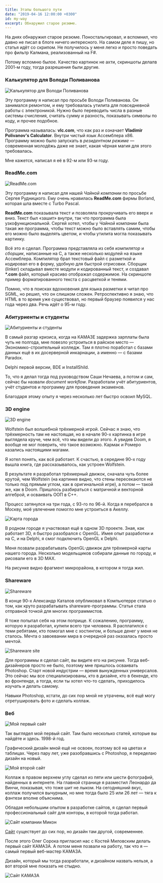 ```yaml
---
title: Этапы большого пути
date: "2019-04-16 12:00:00 +0300"
id: my-way
excerpt: Обнаружил старое резюме.
---
```


На днях обнаружил старое резюме. Поностальгировал, и вспомнил, что давно не писал в блоге ничего интересного.
На самом деле я пишу, но статья идёт со скрипом. Не получилось у меня легко и просто поведать про
фильтр Калмана, реализованный на F#.

Потому вспомню былое. Качество картинок не ахти, скриншоты делалв 2001-м году, тогда разрешения были другие.

### Калькулятор для Володи Поливанова

![Калькулятор для Володи Поливанова](/img/my-way-01.jpg)

Эту программу я написал про просьбе Володи Поливанова. Он занимался ремонтом, и ему требовалась утилита для повседневной работы с электроникой. Нужно было переводить числа в разные системы счисления, считать сумму и разность, показывать символы по коду, и прочее подобное.

Программа называлась: **vlc.com**, что как раз и означает **Vladimir Polivanov's Calculator**. Внутри чистый язык Ассемблера x86. Программу можно было запускать в *резидентном режиме*&nbsp;&mdash; современная молодёжь даже не знает, какая чёрная магия для этого требовалась.

Мне кажется, написал я её в 92-м или 93-м году.

### ReadMe\.com

![ReadMe\.com](/img/my-way-02.jpg)

Эту программу я написал для нашей *Чайной компании* по просьбе Сергея Рудницкого. Ему очень нравилась **ReadMe\.com** фирмы Borland, которая шла вместе с Turbo Pascal.

**ReadMe\.com** показывала текст и позволяла прокручивать его вверх и вниз. Текст был &laquo;зашит&raquo; внутри, так что программа была узкофункциональной. Сергей хотел, чтобы у *Чайной компании* была такая же программа, чтобы текст можно было вставлять самим, чтобы его можно было выделять цветом, и чтобы утилита могла показывать картинку.

Всё это я сделал. Программа представляла из себя *компилятор* и *сборщик*, написанные на C, а также несколько модулей на языке Ассемблера. Компилятор брал текстовый файл с разметкой и кодировал его в форму, удобную для быстрой отрисовки. Сборщик (linker) складывал вместе модули и кодированный текст, и создавал **\*\.com** файл, который красиво отображал содержимое. На скриншоте пример форматированного текста с расцветкой и тенями.

Помню, что в поисках вдохновения для языка разметки я читал про SGML, но решил, что он слишком сложен. Ретроспективно я знаю, что HTML в то время уже существовал, но первый браузер появился у нас года через два. Речь идёт о 95-м году.

### Абитуриенты и студенты

![Абитуриенты и студенты](/img/my-way-03.jpg)

В самый разгар кризиса, когда на КАМАЗЕ задержка зарплаты была чуть не полгода, мне повезло устроиться в райское место&nbsp;&mdash; Экономико-строительный колледж. Там я плотно поработал с базами данных ещё в их досерверной инкарнации, а именно&nbsp;&mdash; с базами Paradox.

Delphi первой версии, BDE и InstallShild.

То, что я делал тогда под руководством Саши Нечаева, а потом и сам, сейчас бы назвали *document workflow*. Разработали учёт абитуриентов, учёт студентов и программу для проведения экзаменов.

Благодаря этому опыту я через несколько лет быстро освоил MySQL.

### 3D engine

![3D engine](/img/my-way-04.jpg)

Wolfstein был волшебной трёхмерной игрой. Сейчас я знаю, что трёхмерность там не настоящая, но в начале 90-х картинка в игре выглядела круче, чем всё, что мы видели до этого. А увидев Doom, я вообще не мог поверить, что такое возможно. Кармак и Ромеро казались настоящими магами.

Я хотел понять, как всё работает. К счастью, в середине 90-х году вышла книга, где рассказывалось, как устроен Wolfstein.

В результате я разработал трёхмерный движок, сначала чуть более крутой, чем Wolfstein (на картинке видно, что стены пересекаются не только под прямым углом, как в оригинальной игре), а потом&nbsp;&mdash; такой же, как в Doom. Пришлось разбираться с матричной и векторной алгеброй, и осваивать ООП в C++.

Процесс затянулся на три года, с 93-го по 96-й. Когда я перебрался в Москву, моё увлечение помогло мне устроиться в Акеллу.

![Карта города](/img/my-way-05.jpg)

В родном городе я участвовал ещё в одном 3D проекте. Зная, как работает 3D, я быстро разобрался с OpenGL. Имея опыт разработки и на C, и на Delphi, я смог подключить OpenGL к Delphi.

Меня позвали разрабатывать OpenGL-движок для трёхмерной карты нашего города. Несколько модельщиков собирали данные по городу, и рисовали его в 3D MAX.

На рисунке видно фрагмент микрорайона, в котором я тогда жил.

### Shareware

![Shareware](/img/my-way-06.jpg)

В конце 90-х Александр Каталов опубликовал в Компьютерре статью о том, как круто разрабатывать shareware-программы. Статья стала отправной точкой для многих программистов.

Я тоже попытал себя на этом поприще. К сожалению, программу, которую я разработал, купили всего три человека. Я расплатился с теми ребятами, кто помогал мне с хостингом, и больше денег у меня не сталось. Мечта о завоевании мира в очередной раз оказалась просто мечтой.

![Shareware site](/img/my-way-10.jpg)

Для программы я сделал сайт, вы видите его на рисунке. Тогда веб-дизайнеров просто не было, поэтому мне пришлось осваивать Photoshop. Старт новой индустрии&nbsp;&mdash; время вынужденных универсалов. Это сейчас мы все специализированы, кто в дизайне, кто в бекенде, кто во фронтенде, а тогда, если ты хотел что-то сделать, приходилось изучать и делать самому.

Навыки Photoshop, кстати, до сих пор мной не утрачены, всё ещё могу отретушировать фото и сделать коллаж.

### Веб

![Мой первый сайт](/img/my-way-07.jpg)

Так выглядел мой первый сайт. Там  было несколько статей, которые вы найдёте и здесь. 1998-й год.

Графический дизайн мной ещё не освоен, поэтому всё на цветах и таблицах. Через пару лет, уже разобравшись с Photoshop, я переделаю дизайн на новый.

![Мой второй сайт](/img/my-way-08.jpg)

Коллаж в правом верхнем углу сделал из пяти или шести фотографий, найденных в интернете. На главной странице я разместил Леонардо да Винчи, показывая, что тоже шит не лыком. На сегодняшний вкус, коллаж получился вычурным, но мне тогда было 25 или 26 лет&nbsp;&mdash; тяга к фэнтези вполне объяснима.

Обладая небольшим опытом в разработке сайтов, я сделал первый профессиональный сайт для конторы, в которой тогда работал.

![Сайт компании Микон](/img/my-way-09.jpg)

[Сайт](https://www.mikon.ru/) существует до сих пор, но дизайн там другой, современнее.

После этого Олег Сорока пригласил нас с Костей Миловским делать первый сайт КАМАЗА. А потом меня позвали на работу, так что я&nbsp;&mdash; самый первый веб-мастер КАМАЗА.

Дизайн, который мы тогда разработали, и дизайном назвать нельзя, а вот второй мне показать не стыдно.

![Сайт КАМАЗА](/img/my-way-11.jpg)
